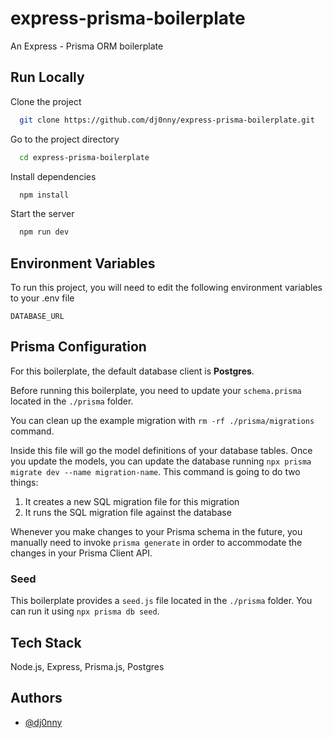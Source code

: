 # express-prisma-boilerplate

An Express - Prisma ORM boilerplate
## Run Locally

Clone the project

```bash
  git clone https://github.com/dj0nny/express-prisma-boilerplate.git
```

Go to the project directory

```bash
  cd express-prisma-boilerplate
```

Install dependencies

```bash
  npm install
```

Start the server

```bash
  npm run dev
```

## Environment Variables

To run this project, you will need to edit the following environment variables to your .env file

`DATABASE_URL`

## Prisma Configuration

For this boilerplate, the default database client is __Postgres__.

Before running this boilerplate, you need to update your `schema.prisma` located in the `./prisma` folder.

You can clean up the example migration with `rm -rf ./prisma/migrations` command.

Inside this file will go the model definitions of your database tables. Once you update the models, you can update the database running `npx prisma migrate dev --name migration-name`.
This command is going to do two things:
  1. It creates a new SQL migration file for this migration
  2. It runs the SQL migration file against the database
 
Whenever you make changes to your Prisma schema in the future, you manually need to invoke `prisma generate` in order to accommodate the changes in your Prisma Client API.

### Seed

This boilerplate provides a `seed.js` file located in the `./prisma` folder. You can run it using `npx prisma db seed`.

## Tech Stack

Node.js, Express, Prisma.js, Postgres
## Authors

- [@dj0nny](https://github.com/dj0nny/)